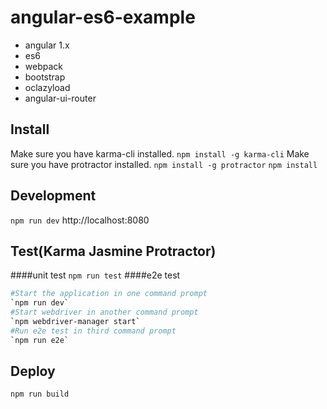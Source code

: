 # angular-es6-example
* angular 1.x
* es6
* webpack
* bootstrap
* oclazyload
* angular-ui-router

## Install
Make sure you have karma-cli installed.
`npm install -g karma-cli`
Make sure you have protractor installed.
`npm install -g protractor`
`npm install`
## Development
`npm run dev`
http://localhost:8080
## Test(Karma Jasmine Protractor)
####unit test 
`npm run test`
####e2e test 
```bash
#Start the application in one command prompt
`npm run dev`
#Start webdriver in another command prompt
`npm webdriver-manager start`
#Run e2e test in third command prompt
`npm run e2e`
```

## Deploy
`npm run build`
